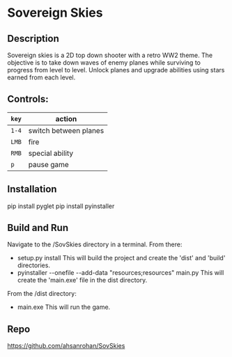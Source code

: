 # Sovereign Skies

## Description

Sovereign skies is a 2D top down shooter with a retro WW2 theme. The 
objective is to take down waves of enemy planes while surviving to 
progress from level to level. Unlock planes and upgrade abilities 
using stars earned from each level. 

## Controls:

| `key` | action|
|--|--|
| `1-4` | switch between planes |
|`LMB` | fire |
|`RMB` | special ability |
|`p` | pause game |

## Installation
pip install pyglet
pip install pyinstaller

## Build and Run
Navigate to the /SovSkies directory in a terminal. From there:

- setup.py install
    This will build the project and create the 'dist' and 'build' directories. 
- pyinstaller --onefile --add-data "resources;resources" main.py
    This will create the 'main.exe' file in the dist directory. 

From the /dist directory:
- main.exe
    This will run the game.

## Repo
https://github.com/ahsanrohan/SovSkies